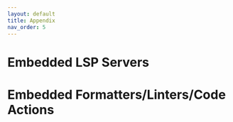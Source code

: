 ```yaml
---
layout: default
title: Appendix
nav_order: 5
---
```


# Embedded LSP Servers

# Embedded Formatters/Linters/Code Actions
